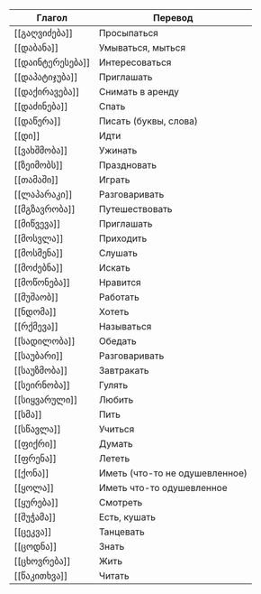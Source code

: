 Глагол | Перевод
----|----
[[გაღვიძება]]|Просыпаться
[[დაბანა]]|Умываться, мыться
[[დაინტერესება]]|Интересоваться
[[დაპატიჯუბა]]|Приглашать
[[დაქირავება]]|Снимать в аренду
[[დაძინება]]|Спать
[[დაწერა]]|Писать (буквы, слова)
[[დი]]|Идти
[[ვახშმობა]]|Ужинать
[[ზეიმობს]]|Праздновать
[[თამაში]]|Играть
[[ლაპარაკი]]|Разговаривать
[[მგზავრობა]]|Путешествовать
[[მიწვევა]]|Приглашать
[[მოსვლა]]|Приходить
[[მოსმენა]]|Слушать
[[მოძებნა]]|Искать
[[მოწონება]]|Нравится
[[მუშაობ]]|Работать
[[ნდომა]]|Хотеть
[[რქმევა]]|Называться
[[სადილობა]]|Обедать
[[საუბარი]]|Разговаривать
[[საუზმობა]]|Завтракать
[[სეირნობა]]|Гулять
[[სიყვარული]]|Любить
[[სმა]]|Пить
[[სწავლა]]|Учиться
[[ფიქრი]]|Думать
[[ფრენა]]|Лететь
[[ქონა]]|Иметь (что-то не одушевленное)
[[ყოლა]]|Иметь что-то одушевленное
[[ყურება]]|Смотреть
[[შუჭამა]]|Есть, кушать
[[ცეკვა]]|Танцевать
[[ცოდნა]]|Знать
[[ცხოვრება]]|Жить
[[წაკითხვა]]|Читать
